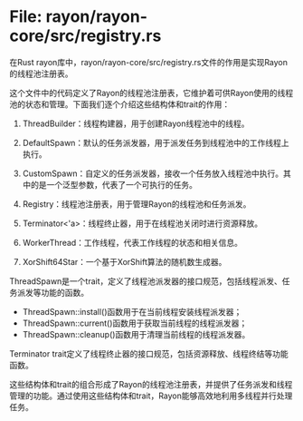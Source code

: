# File: rayon/rayon-core/src/registry.rs

在Rust rayon库中，rayon/rayon-core/src/registry.rs文件的作用是实现Rayon的线程池注册表。

这个文件中的代码定义了Rayon的线程池注册表，它维护着可供Rayon使用的线程池的状态和管理。下面我们逐个介绍这些结构体和trait的作用：

1. ThreadBuilder：线程构建器，用于创建Rayon线程池中的线程。

2. DefaultSpawn：默认的任务派发器，用于派发任务到线程池中的工作线程上执行。

3. CustomSpawn<F>：自定义的任务派发器，接收一个任务放入线程池中执行。其中的<F>是一个泛型参数，代表了一个可执行的任务。

4. Registry：线程池注册表，用于管理Rayon的线程池和任务派发。

5. Terminator<'a>：线程终止器，用于在线程池关闭时进行资源释放。

6. WorkerThread：工作线程，代表工作线程的状态和相关信息。

7. XorShift64Star：一个基于XorShift算法的随机数生成器。

ThreadSpawn是一个trait，定义了线程池派发器的接口规范，包括线程派发、任务派发等功能的函数。

- ThreadSpawn::install()函数用于在当前线程安装线程派发器；
- ThreadSpawn::current()函数用于获取当前线程的线程派发器；
- ThreadSpawn::cleanup()函数用于清理当前线程的线程派发器。

Terminator trait定义了线程终止器的接口规范，包括资源释放、线程终结等功能函数。

这些结构体和trait的组合形成了Rayon的线程池注册表，并提供了任务派发和线程管理的功能。通过使用这些结构体和trait，Rayon能够高效地利用多线程并行处理任务。

